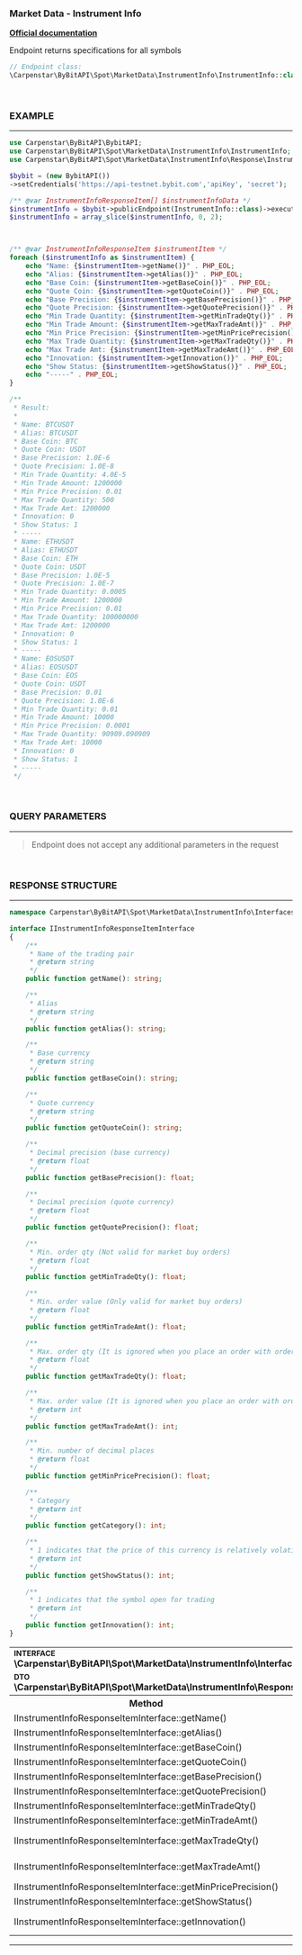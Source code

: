 ### Market Data - Instrument Info
<b>[Official documentation](https://bybit-exchange.github.io/docs/spot/public/instrument)</b>

<p>Endpoint returns specifications for all symbols</p>

```php
// Endpoint class:
\Carpenstar\ByBitAPI\Spot\MarketData\InstrumentInfo\InstrumentInfo::class
```

<br />

<h3 align="left" width="100%"><b>EXAMPLE</b></h3>

---

```php
use Carpenstar\ByBitAPI\BybitAPI;
use Carpenstar\ByBitAPI\Spot\MarketData\InstrumentInfo\InstrumentInfo;
use Carpenstar\ByBitAPI\Spot\MarketData\InstrumentInfo\Response\InstrumentInfoResponseItem;

$bybit = (new BybitAPI())
->setCredentials('https://api-testnet.bybit.com','apiKey', 'secret');

/** @var InstrumentInfoResponseItem[] $instrumentInfoData */
$instrumentInfo = $bybit->publicEndpoint(InstrumentInfo::class)->execute()->getResult();
$instrumentInfo = array_slice($instrumentInfo, 0, 2);



/** @var InstrumentInfoResponseItem $instrumentItem */
foreach ($instrumentInfo as $instrumentItem) {
    echo "Name: {$instrumentItem->getName()}" . PHP_EOL;
    echo "Alias: {$instrumentItem->getAlias()}" . PHP_EOL;
    echo "Base Coin: {$instrumentItem->getBaseCoin()}" . PHP_EOL;
    echo "Quote Coin: {$instrumentItem->getQuoteCoin()}" . PHP_EOL;
    echo "Base Precision: {$instrumentItem->getBasePrecision()}" . PHP_EOL;
    echo "Quote Precision: {$instrumentItem->getQuotePrecision()}" . PHP_EOL;
    echo "Min Trade Quantity: {$instrumentItem->getMinTradeQty()}" . PHP_EOL;
    echo "Min Trade Amount: {$instrumentItem->getMaxTradeAmt()}" . PHP_EOL;
    echo "Min Price Precision: {$instrumentItem->getMinPricePrecision()}" . PHP_EOL;
    echo "Max Trade Quantity: {$instrumentItem->getMaxTradeQty()}" . PHP_EOL;
    echo "Max Trade Amt: {$instrumentItem->getMaxTradeAmt()}" . PHP_EOL;
    echo "Innovation: {$instrumentItem->getInnovation()}" . PHP_EOL;
    echo "Show Status: {$instrumentItem->getShowStatus()}" . PHP_EOL;
    echo "-----" . PHP_EOL;
}

/**
 * Result:
 * 
 * Name: BTCUSDT
 * Alias: BTCUSDT
 * Base Coin: BTC
 * Quote Coin: USDT
 * Base Precision: 1.0E-6
 * Quote Precision: 1.0E-8
 * Min Trade Quantity: 4.0E-5
 * Min Trade Amount: 1200000
 * Min Price Precision: 0.01
 * Max Trade Quantity: 500
 * Max Trade Amt: 1200000
 * Innovation: 0
 * Show Status: 1
 * -----
 * Name: ETHUSDT
 * Alias: ETHUSDT
 * Base Coin: ETH
 * Quote Coin: USDT
 * Base Precision: 1.0E-5
 * Quote Precision: 1.0E-7
 * Min Trade Quantity: 0.0005
 * Min Trade Amount: 1200000
 * Min Price Precision: 0.01
 * Max Trade Quantity: 100000000
 * Max Trade Amt: 1200000
 * Innovation: 0
 * Show Status: 1
 * -----
 * Name: EOSUSDT
 * Alias: EOSUSDT
 * Base Coin: EOS
 * Quote Coin: USDT
 * Base Precision: 0.01
 * Quote Precision: 1.0E-6
 * Min Trade Quantity: 0.01
 * Min Trade Amount: 10000
 * Min Price Precision: 0.0001
 * Max Trade Quantity: 90909.090909
 * Max Trade Amt: 10000
 * Innovation: 0
 * Show Status: 1
 * -----
 */
```

<br />

<h3 align="left" width="100%"><b>QUERY PARAMETERS</b></h3>

---

> Endpoint does not accept any additional parameters in the request

<br />

<h3 align="left" width="100%"><b>RESPONSE STRUCTURE</b></h3>

---

```php
namespace Carpenstar\ByBitAPI\Spot\MarketData\InstrumentInfo\Interfaces;

interface IInstrumentInfoResponseItemInterface
{
    /**
     * Name of the trading pair
     * @return string
     */
    public function getName(): string;

    /**
     * Alias
     * @return string
     */
    public function getAlias(): string;

    /**
     * Base currency
     * @return string
     */
    public function getBaseCoin(): string;

    /**
     * Quote currency
     * @return string
     */
    public function getQuoteCoin(): string;

    /**
     * Decimal precision (base currency)
     * @return float
     */
    public function getBasePrecision(): float;

    /**
     * Decimal precision (quote currency)
     * @return float
     */
    public function getQuotePrecision(): float;

    /**
     * Min. order qty (Not valid for market buy orders)
     * @return float
     */
    public function getMinTradeQty(): float;

    /**
     * Min. order value (Only valid for market buy orders)
     * @return float
     */
    public function getMinTradeAmt(): float;

    /**
     * Max. order qty (It is ignored when you place an order with order type LIMIT_MAKER)
     * @return float
     */
    public function getMaxTradeQty(): float;

    /**
     * Max. order value (It is ignored when you place an order with order type LIMIT_MAKER)
     * @return int
     */
    public function getMaxTradeAmt(): int;

    /**
     * Min. number of decimal places
     * @return float
     */
    public function getMinPricePrecision(): float;

    /**
     * Category
     * @return int
     */
    public function getCategory(): int;

    /**
     * 1 indicates that the price of this currency is relatively volatile
     * @return int
     */
    public function getShowStatus(): int;

    /**
     * 1 indicates that the symbol open for trading
     * @return int
     */
    public function getInnovation(): int;
}
```
<table style="width: 100%">
  <tr>
    <td colspan="3">
        <sup><b>INTERFACE</b></sup> <br />
        <b>\Carpenstar\ByBitAPI\Spot\MarketData\InstrumentInfo\Interfaces\IInstrumentInfoResponse\IInstrumentInfoResponseItemInterface::class</b>
    </td>
  </tr>
  <tr>
    <td colspan="3">
        <sup><b>DTO</b></sup> <br />
        <b>\Carpenstar\ByBitAPI\Spot\MarketData\InstrumentInfo\Response\InstrumentInfoItemResponse::class</b>
    </td>
  </tr>
  <tr>
     <th style="width: 30%; text-align: center">Method</th>
     <th style="width: 20%; text-align: center">Type</th>
     <th style="width: 50%; text-align: center">Description</th>
   </tr>
   <tr>
     <td>IInstrumentInfoResponseItemInterface::getName()</td>
     <td style="text-align: center">string</td>
     <td> Trading instrument </td>
   </tr>
   <tr>
     <td>IInstrumentInfoResponseItemInterface::getAlias()</td>
     <td style="text-align: center">string</td>
     <td> Synonym </td>
   </tr>
   <tr>
     <td>IInstrumentInfoResponseItemInterface::getBaseCoin()</td>
     <td style="text-align: center">string</td>
     <td> Base token </td>
   </tr>
   <tr>
     <td>IInstrumentInfoResponseItemInterface::getQuoteCoin()</td>
     <td style="text-align: center">string</td>
     <td> Quote currency </td>
   </tr>
   <tr>
     <td>IInstrumentInfoResponseItemInterface::getBasePrecision()</td>
     <td style="text-align: center">float</td>
     <td> Decimal precision (base currency) </td>
   </tr>
  <tr>
     <td>IInstrumentInfoResponseItemInterface::getQuotePrecision()</td>
     <td style="text-align: center">float</td>
     <td> Decimal precision (quote currency) </td>
   </tr>
   <tr>
     <td>IInstrumentInfoResponseItemInterface::getMinTradeQty()</td>
     <td style="text-align: center">float</td>
     <td> Min. order volume (not valid for MARKET buy orders) </td>
   </tr>
   <tr>
     <td>IInstrumentInfoResponseItemInterface::getMinTradeAmt()</td>
     <td style="text-align: center">float</td>
     <td> Min. order value (valid only for market buy orders) </td>
   </tr>
   <tr>
     <td>IInstrumentInfoResponseItemInterface::getMaxTradeQty()</td>
     <td style="text-align: center">float</td>
     <td> Max. order quantity (ignored when placing an order with order type LIMIT_MAKER) </td>
   </tr>
   <tr>
     <td>IInstrumentInfoResponseItemInterface::getMaxTradeAmt()</td>
     <td style="text-align: center">int</td>
     <td> Max. order volume (ignored when placing an order of the LIMIT_MAKER type) </td>
   </tr>
   <tr>
     <td>IInstrumentInfoResponseItemInterface::getMinPricePrecision()</td>
     <td style="text-align: center">float</td>
     <td> Min. number of decimal places </td>
   </tr>
<tr>
     <td>IInstrumentInfoResponseItemInterface::getShowStatus()</td>
     <td style="text-align: center">int</td>
     <td> Indicates that the symbol is open for trading </td>
   </tr>
   <tr>
     <td>IInstrumentInfoResponseItemInterface::getInnovation()</td>
     <td style="text-align: center">int</td>
     <td> Indicates that the price of this currency is relatively volatile </td>
   </tr>
</table>

---